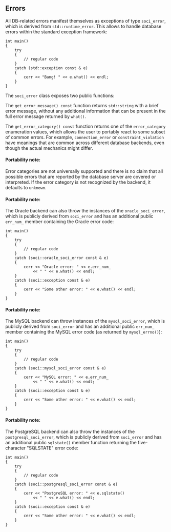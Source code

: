 ## Errors

All DB-related errors manifest themselves as exceptions of type `soci_error`, which is derived from `std::runtime_error`.
This allows to handle database errors within the standard exception framework:

    int main()
    {
        try
        {
            // regular code
        }
        catch (std::exception const & e)
        {
            cerr << "Bang! " << e.what() << endl;
        }
    }

The `soci_error` class exposes two public functions:

The `get_error_message() const` function returns `std::string` with a brief error message, without any additional information that can be present in the full error message returned by `what()`.

The `get_error_category() const` function returns one of the `error_category` enumeration values, which allows the user to portably react to some subset of common errors. For example, `connection_error` or `constraint_violation` have meanings that are common across different database backends, even though the actual mechanics might differ.

#### Portability note:

Error categories are not universally supported and there is no claim that all possible errors that are reported by the database server are covered or interpreted. If the error category is not recognized by the backend, it defaults to `unknown`.

#### Portability note:

The Oracle backend can also throw the instances of the `oracle_soci_error`, which is publicly derived from `soci_error` and has an additional public `err_num_` member containing the Oracle error code:

    int main()
    {
        try
        {
            // regular code
        }
        catch (soci::oracle_soci_error const & e)
        {
            cerr << "Oracle error: " << e.err_num_
                << " " << e.what() << endl;
        }
        catch (soci::exception const & e)
        {
            cerr << "Some other error: " << e.what() << endl;
        }
    }

#### Portability note:

The MySQL backend can throw instances of the `mysql_soci_error`, which is publicly derived from `soci_error` and has an additional public `err_num_` member containing the MySQL error code (as returned by `mysql_errno()`):

    int main()
    {
        try
        {
            // regular code
        }
        catch (soci::mysql_soci_error const & e)
        {
            cerr << "MySQL error: " << e.err_num_
                << " " << e.what() << endl;
        }
        catch (soci::exception const & e)
        {
            cerr << "Some other error: " << e.what() << endl;
        }
    }

#### Portability note:

The PostgreSQL backend can also throw the instances of the `postgresql_soci_error`, which is publicly derived from `soci_error` and has an additional public `sqlstate()` member function returning the five-character "SQLSTATE" error code:

    int main()
    {
        try
        {
            // regular code
        }
        catch (soci::postgresql_soci_error const & e)
        {
            cerr << "PostgreSQL error: " << e.sqlstate()
                << " " << e.what() << endl;
        }
        catch (soci::exception const & e)
        {
            cerr << "Some other error: " << e.what() << endl;
        }
    }